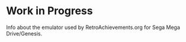 # Work in Progress

Info about the emulator used by RetroAchievements.org for Sega Mega Drive/Genesis.
